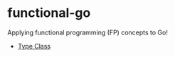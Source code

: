 # functional-go

Applying functional programming (FP) concepts to Go!

- [Type Class](./doc/typeclass.md)
